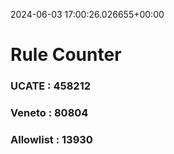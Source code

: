 2024-06-03 17:00:26.026655+00:00
# Rule Counter 
 ### UCATE : 458212

 ### Veneto : 80804

 ### Allowlist : 13930